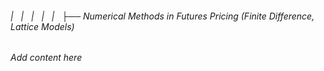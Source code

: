 ###### |   |   |   |   |   ├── Numerical Methods in Futures Pricing (Finite Difference, Lattice Models)

*Add content here*